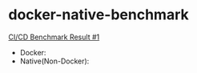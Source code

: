 # docker-native-benchmark

[CI/CD Benchmark Result #1](https://github.com/madEffort/docker-native-benchmark/actions/runs/9296109111/job/25584110698)
- Docker:
- Native(Non-Docker):
